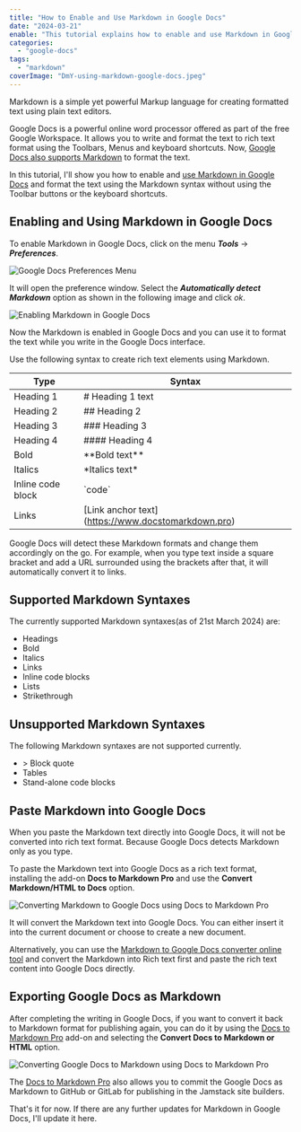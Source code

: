 ```yaml
---
title: "How to Enable and Use Markdown in Google Docs"
date: "2024-03-21"
enable: "This tutorial explains how to enable and use Markdown in Google Docs and also shows how to paste Markdown into Google Docs as a rich text."
categories: 
  - "google-docs"
tags: 
  - "markdown"
coverImage: "DmY-using-markdown-google-docs.jpeg"
---
```


Markdown is a simple yet powerful Markup language for creating formatted text using plain text editors.

Google Docs is a powerful online word processor offered as part of the free Google Workspace. It allows you to write and format the text to rich text format using the Toolbars, Menus and keyboard shortcuts. Now, [Google Docs also supports Markdown](https://workspaceupdates.googleblog.com/2022/03/compose-with-markdown-in-google-docs-on.html) to format the text.

In this tutorial, I'll show you how to enable and [use Markdown in Google Docs](https://support.google.com/docs/answer/12014036?hl=en) and format the text using the Markdown syntax without using the Toolbar buttons or the keyboard shortcuts.

## Enabling and Using Markdown in Google Docs

To enable Markdown in Google Docs, click on the menu _**Tools**_ -> _**Preferences**_.

![Google Docs Preferences Menu](/dT9-google-docs-preferences-menu.png)

It will open the preference window. Select the _**Automatically detect Markdown**_ option as shown in the following image and click _ok_.

![Enabling Markdown in Google Docs](/j3B-enabling-markdown-google-docs.png)

Now the Markdown is enabled in Google Docs and you can use it to format the text while you write in the Google Docs interface.

Use the following syntax to create rich text elements using Markdown.

| Type | Syntax |
| --- | --- |
| Heading 1 | \# Heading 1 text |
| Heading 2 | \## Heading 2 |
| Heading 3 | \### Heading 3 |
| Heading 4 | \#### Heading 4 |
| Bold | \*\*Bold text\*\* |
| Italics | \*Italics text\* |
| Inline code block | \`code\` |
| Links | \[Link anchor text\](https://www.docstomarkdown.pro) |

Google Docs will detect these Markdown formats and change them accordingly on the go. For example, when you type text inside a square bracket and add a URL surrounded using the brackets after that, it will automatically convert it to links.

## Supported Markdown Syntaxes

The currently supported Markdown syntaxes(as of 21st March 2024) are:

- Headings
- Bold
- Italics
- Links
- Inline code blocks
- Lists
- Strikethrough

## Unsupported Markdown Syntaxes

The following Markdown syntaxes are not supported currently.

- \> Block quote
- Tables
- Stand-alone code blocks

## Paste Markdown into Google Docs

When you paste the Markdown text directly into Google Docs, it will not be converted into rich text format. Because Google Docs detects Markdown only as you type.

To paste the Markdown text into Google Docs as a rich text format, installing the add-on **Docs to Markdown Pro** and use the **Convert Markdown/HTML to Docs** option.

![Converting Markdown to Google Docs using Docs to Markdown Pro](/nEV-converting-markdown-google-docs-using-docs.png)

It will convert the Markdown text into Google Docs. You can either insert it into the current document or choose to create a new document.

Alternatively, you can use the [Markdown to Google Docs converter online tool](https://www.docstomarkdown.pro/convert-markdown-to-google-docs-online/) and convert the Markdown into Rich text first and paste the rich text content into Google Docs directly.

## Exporting Google Docs as Markdown

After completing the writing in Google Docs, if you want to convert it back to Markdown format for publishing again, you can do it by using the [Docs to Markdown Pro](https://workspace.google.com/marketplace/app/docs_to_markdown_pro/483386994804) add-on and selecting the **Convert Docs to Markdown or HTML** option.

![Converting Google Docs to Markdown using Docs to Markdown Pro](/uJO-converting-google-docs-markdown-using-docs.png)

The [Docs to Markdown Pro](https://www.docstomarkdown.pro) also allows you to commit the Google Docs as Markdown to GitHub or GitLab for publishing in the Jamstack site builders.

That's it for now. If there are any further updates for Markdown in Google Docs, I'll update it here.
